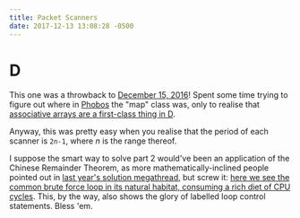 ```yaml
---
title: Packet Scanners
date: 2017-12-13 13:08:28 -0500
---
```

# D
This one was a throwback to [December 15, 2016][2016d15]! Spent some time
trying to figure out where in [Phobos][phobos] the "map" class was, only to
realise that [associative arrays are a first-class thing in D][dassoc].

Anyway, this was pretty easy when you realise that the period of each scanner
is `2n-1`, where _n_ is the range thereof.

I suppose the smart way to solve part 2 would've been an application of the
Chinese Remainder Theorem, as more mathematically-inclined people pointed out
in [last year's solution megathread][2016d15mt], but screw it: [here we see the
common brute force loop in its natural habitat, consuming a rich diet of CPU
cycles][1]. This, by the way, also shows the glory of labelled loop control
statements. Bless 'em.

[1]: https://github.com/slyfoxza/advent-of-code/blob/11beb19721c0ab59f56f14fa6be193498cf25f04/2017/13/d.d
[2016d15]: http://adventofcode.com/2016/day/15
[2016d15mt]: https://www.reddit.com/r/adventofcode/comments/5ifn4v/2016_day_15_solutions/
[dassoc]: https://dlang.org/spec/hash-map.html
[phobos]: https://dlang.org/phobos/index.html
